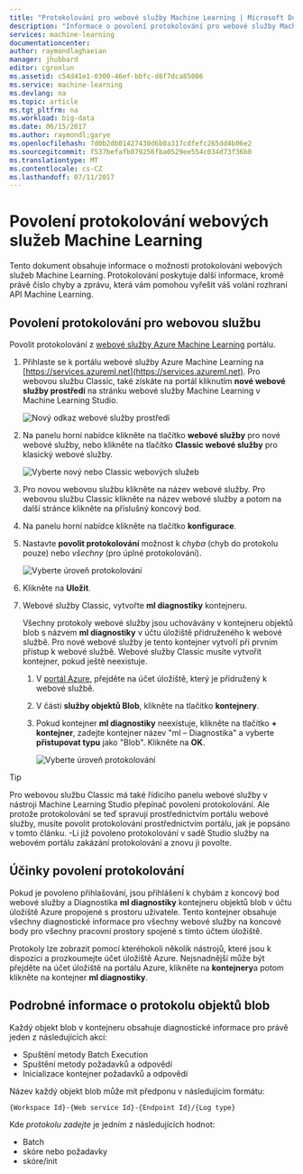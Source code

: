 ```yaml
---
title: "Protokolování pro webové služby Machine Learning | Microsoft Docs"
description: "Informace o povolení protokolování pro webové služby Machine Learning. Protokolování poskytuje další informace k řešení rozhraní API."
services: machine-learning
documentationcenter: 
author: raymondlaghaeian
manager: jhubbard
editor: cgronlun
ms.assetid: c54d41e1-0300-46ef-bbfc-d6f7dca85086
ms.service: machine-learning
ms.devlang: na
ms.topic: article
ms.tgt_pltfrm: na
ms.workload: big-data
ms.date: 06/15/2017
ms.author: raymondl;garye
ms.openlocfilehash: 7d0b2db01427430d6b0a317cdfefc265dd4b06e2
ms.sourcegitcommit: f537befafb079256fba0529ee554c034d73f36b0
ms.translationtype: MT
ms.contentlocale: cs-CZ
ms.lasthandoff: 07/11/2017
---
```

# <a name="enable-logging-for-machine-learning-web-services"></a>Povolení protokolování webových služeb Machine Learning
Tento dokument obsahuje informace o možnosti protokolování webových služeb Machine Learning. Protokolování poskytuje další informace, kromě právě číslo chyby a zprávu, která vám pomohou vyřešit váš volání rozhraní API Machine Learning.  

## <a name="how-to-enable-logging-for-a-web-service"></a>Povolení protokolování pro webovou službu

Povolit protokolování z [webové služby Azure Machine Learning](https://services.azureml.net) portálu. 

1. Přihlaste se k portálu webové služby Azure Machine Learning na [https://services.azureml.net](https://services.azureml.net). Pro webovou službu Classic, také získáte na portál kliknutím **nové webové služby prostředí** na stránku webové služby Machine Learning v Machine Learning Studio.

   ![Nový odkaz webové služby prostředí](media/machine-learning-web-services-logging/new-web-services-experience-link.png)

2. Na panelu horní nabídce klikněte na tlačítko **webové služby** pro nové webové služby, nebo klikněte na tlačítko **Classic webové služby** pro klasický webové služby.

   ![Vyberte nový nebo Classic webových služeb](media/machine-learning-web-services-logging/select-web-service.png)

3. Pro novou webovou službu klikněte na název webové služby. Pro webovou službu Classic klikněte na název webové služby a potom na další stránce klikněte na příslušný koncový bod.

4. Na panelu horní nabídce klikněte na tlačítko **konfigurace**.

5. Nastavte **povolit protokolování** možnost k *chyba* (chyb do protokolu pouze) nebo *všechny* (pro úplné protokolování).

   ![Vyberte úroveň protokolování](media/machine-learning-web-services-logging/enable-logging.png)

6. Klikněte na **Uložit**.

7. Webové služby Classic, vytvořte **ml diagnostiky** kontejneru.

   Všechny protokoly webové služby jsou uchovávány v kontejneru objektů blob s názvem **ml diagnostiky** v účtu úložiště přidruženého k webové službě. Pro nové webové služby je tento kontejner vytvoří při prvním přístup k webové službě. Webové služby Classic musíte vytvořit kontejner, pokud ještě neexistuje. 

   1. V [portál Azure](https://portal.azure.com), přejděte na účet úložiště, který je přidružený k webové službě.

   2. V části **služby objektů Blob**, klikněte na tlačítko **kontejnery**.

   3. Pokud kontejner **ml diagnostiky** neexistuje, klikněte na tlačítko **+ kontejner**, zadejte kontejner název "ml – Diagnostika" a vyberte **přistupovat typu** jako "Blob". Klikněte na **OK**.

      ![Vyberte úroveň protokolování](media/machine-learning-web-services-logging/create-ml-diagnostics-container.png)

> [!TIP]
>
> Pro webovou službu Classic má také řídicího panelu webové služby v nástroji Machine Learning Studio přepínač povolení protokolování. Ale protože protokolování se teď spravují prostřednictvím portálu webové služby, musíte povolit protokolování prostřednictvím portálu, jak je popsáno v tomto článku. -Li již povoleno protokolování v sadě Studio služby na webovém portálu zakázání protokolování a znovu ji povolte.


## <a name="the-effects-of-enabling-logging"></a>Účinky povolení protokolování
Pokud je povoleno přihlašování, jsou přihlášení k chybám z koncový bod webové služby a Diagnostika **ml diagnostiky** kontejneru objektů blob v účtu úložiště Azure propojené s prostoru uživatele. Tento kontejner obsahuje všechny diagnostické informace pro všechny webové služby na koncové body pro všechny pracovní prostory spojené s tímto účtem úložiště.

Protokoly lze zobrazit pomocí kteréhokoli několik nástrojů, které jsou k dispozici a prozkoumejte účet úložiště Azure. Nejsnadnější může být přejděte na účet úložiště na portálu Azure, klikněte na **kontejnery**a potom klikněte na kontejner **ml diagnostiky**.  

## <a name="log-blob-detail-information"></a>Podrobné informace o protokolu objektů blob
Každý objekt blob v kontejneru obsahuje diagnostické informace pro právě jeden z následujících akcí:

* Spuštění metody Batch Execution  
* Spuštění metody požadavků a odpovědí  
* Inicializace kontejner požadavků a odpovědí

Název každý objekt blob může mít předponu v následujícím formátu: 


`{Workspace Id}-{Web service Id}-{Endpoint Id}/{Log type}`


Kde _protokolu zadejte_ je jedním z následujících hodnot:  

* Batch  
* skóre nebo požadavky  
* skóre/init  

